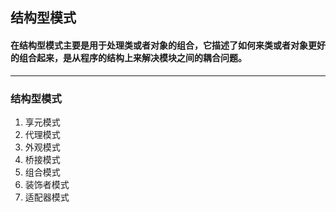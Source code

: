 ## 结构型模式

#### 在结构型模式主要是用于处理类或者对象的组合，它描述了如何来类或者对象更好的组合起来，是从程序的结构上来解决模块之间的耦合问题。

---
### 结构型模式
 
1.  享元模式
2.  代理模式
3.  外观模式
4.  桥接模式
5.  组合模式
6.  装饰者模式
7.  适配器模式
 
